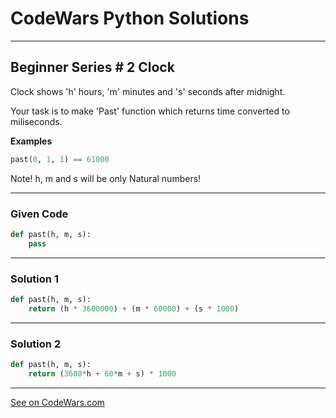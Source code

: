 # CodeWars Python Solutions

---

## Beginner Series # 2 Clock

Clock shows 'h' hours, 'm' minutes and 's' seconds after midnight.

Your task is to make 'Past' function which returns time converted to miliseconds.


**Examples**

```python
past(0, 1, 1) == 61000
```

Note! h, m and s will be only Natural numbers!


---

### Given Code


```python
def past(h, m, s):
    pass
```

---

### Solution 1


```python
def past(h, m, s):
    return (h * 3600000) + (m * 60000) + (s * 1000)
```


---

### Solution 2


```python
def past(h, m, s):
    return (3600*h + 60*m + s) * 1000
```


---


[See on CodeWars.com](https://www.codewars.com/kata/55f9bca8ecaa9eac7100004a)

